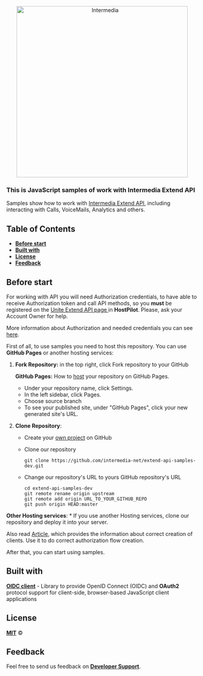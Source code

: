<p align="center">
  <a href="https://developer.intermedia.com/">
    <img alt="Intermedia" title="Intermedia" src="https://developer.intermedia.com/assets/images/logo-beta.svg" width="450">
  </a>
</p>

### This is JavaScript samples of work with Intermedia Extend API

Samples show how to work with <a href = "https://developer.intermedia.com/index.html">Intermedia Extend API</a>, including interacting with Calls, VoiceMails, Analytics and others.

## Table of Contents

* [**Before start**](#Before-start)
* [**Built with**](#Built-with)
* [**License**](#License)
* [**Feedback**](#Feedback)


## Before start

   For working with API you will need Authorization credentials, to have able to receive Authorization token and call API methods, so you **must** be registered on the <a href      ="https://kb.intermedia.net/article/63780"> Unite Extend API page </a> in **HostPilot**. Please, ask your Account Owner for help.

   More information about Authorization and needed credentials you can see <a href ="https://developer.intermedia.com/api/spec/calling/index.html#dev-guide-auth-guide">here</a>.

   First of all, to use samples you need to host this repository. You can use **GitHub Pages** or another hosting services:
     
  1. **Fork Repository:** in the top right, click Fork repository to your GitHub    
    
     **GitHub Pages:** How to [host](https://docs.github.com/en/pages) your repository on GitHub Pages.
      * Under your repository name, click  Settings.
      * In the left sidebar, click Pages.
      * Choose source branch
      * To see your published site, under "GitHub Pages", click your new generated site's URL.
           

  2. **Clone Repository**:    
      * Create your [own project](https://docs.github.com/en/get-started/quickstart/create-a-repo) on GitHub
           
      * Clone our repository
           
            git clone https://github.com/intermedia-net/extend-api-samples-dev.git
      * Change our repository's URL to yours GitHub repository's URL
          
            cd extend-api-samples-dev
            git remote rename origin upstream  
            git remote add origin URL_TO_YOUR_GITHUB_REPO
            git push origin HEAD:master
   **Other Hosting services**:
      * If you use another Hosting services, clone our repository and deploy it into your server.


Also read [Article](https://kb.intermedia.net/article/63780), which provides the information about correct creation of clients. Use it to do correct authorization flow creation.
     
After that, you can start using samples.

## Built with
  [**OIDC client**](https://github.com/IdentityModel/oidc-client-js) - Library to provide OpenID Connect (OIDC) and **OAuth2** protocol support for client-side, browser-based JavaScript client applications

## License
  [**MIT**](https://github.com/intermedia-net/extend-api-samples-dev/blob/main/LICENSE) :copyright:

## Feedback
  Feel free to send us feedback on [**Developer Support**](https://developer.intermedia.com/articles/feedback.html). 

